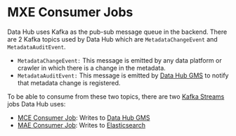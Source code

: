 # MXE Consumer Jobs
Data Hub uses Kafka as the pub-sub message queue in the backend. There are 2 Kafka topics used by Data Hub which are 
`MetadataChangeEvent` and `MetadataAuditEvent`.
* `MetadataChangeEvent:` This message is emitted by any data platform or crawler in which there is a change in the metadata.
* `MetadataAuditEvent:` This message is emitted by [Data Hub GMS](../gms) to notify that metadata change is registered.

To be able to consume from these two topics, there are two [Kafka Streams](https://kafka.apache.org/documentation/streams/)
 jobs Data Hub uses:
* [MCE Consumer Job](mce-consumer-job): Writes to [Data Hub GMS](../gms)
* [MAE Consumer Job](mae-consumer-job): Writes to [Elasticsearch](../docker/elasticsearch)